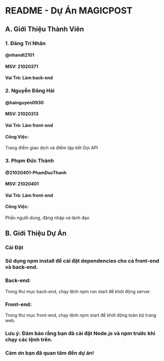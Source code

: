 
# README - Dự Án MAGICPOST
## A. Giới Thiệu Thành Viên
### 1. Đăng Trí Nhân 
#### @nhandt2101
#### MSV: 21020371
#### Vai Trò: Làm back-end
### 2. Nguyễn Đăng Hải
#### @hainguyen0930
#### MSV: 21020313
#### Vai Trò: Làm front-end
#### Công Việc:
Trang điểm giao dịch và điểm tập kết
Gọi API
### 3. Phạm Đức Thành
#### @21020401-PhamDucThanh
#### MSV: 21020401
#### Vai Trò: Làm front-end
#### Công Việc:
Phần người dùng, đăng nhập và lãnh đạo
## B. Giới Thiệu Dự Án
### Cài Đặt
### Sử dụng npm install để cài đặt dependencies cho cả front-end và back-end.
### Back-end: 
Trong thư mục back-end, chạy lệnh npm run start để khởi động server.
### Front-end:
Trong thư mục front-end, chạy lệnh npm start để khởi động toàn bộ trang web.
### Lưu ý: Đảm bảo rằng bạn đã cài đặt Node.js và npm trước khi chạy các lệnh trên.
### Cảm ơn bạn đã quan tâm đến dự án!